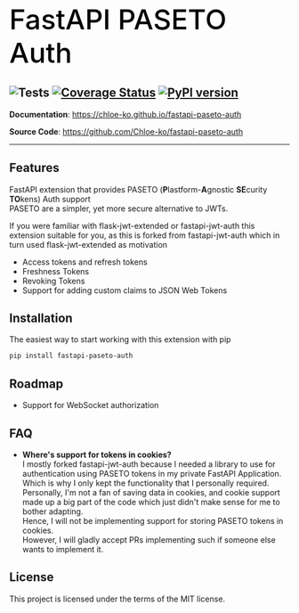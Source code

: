 <h1 align="left" style="margin-bottom: 20px; font-weight: 500; font-size: 50px; color: black;">
  FastAPI PASETO Auth
</h1>

![Tests](https://github.com/Chloe-ko/fastapi-paseto-auth/workflows/Tests/badge.svg)
[![Coverage Status](https://coveralls.io/repos/github/Chloe-ko/fastapi-paseto-auth/badge.svg?branch=master)](https://coveralls.io/github/Chloe-ko/fastapi-paseto-auth?branch=master)
[![PyPI version](https://badge.fury.io/py/fastapi-paseto-auth.svg)](https://badge.fury.io/py/fastapi-paseto-auth)
---

**Documentation**: <a href="https://chloe-ko.github.io/fastapi-paseto-auth" target="_blank">https://chloe-ko.github.io/fastapi-paseto-auth</a>

**Source Code**: <a href="https://github.com/Chloe-ko/fastapi-paseto-auth" target="_blank">https://github.com/Chloe-ko/fastapi-paseto-auth</a>

---

## Features
FastAPI extension that provides PASETO (**P**lastform-**A**gnostic **SE**curity **TO**kens) Auth support\
PASETO are a simpler, yet more secure alternative to JWTs.

If you were familiar with flask-jwt-extended or fastapi-jwt-auth this extension suitable for you, as this is forked from fastapi-jwt-auth which in turn used flask-jwt-extended as motivation

- Access tokens and refresh tokens
- Freshness Tokens
- Revoking Tokens
- Support for adding custom claims to JSON Web Tokens

## Installation
The easiest way to start working with this extension with pip

```bash
pip install fastapi-paseto-auth
```

## Roadmap
- Support for WebSocket authorization

## FAQ
- **Where's support for tokens in cookies?**\
I mostly forked fastapi-jwt-auth because I needed a library to use for authentication using PASETO tokens in my private FastAPI Application. Which is why I only kept the functionality that I personally required.\
Personally, I'm not a fan of saving data in cookies, and cookie support made up a big part of the code which just didn't make sense for me to bother adapting.\
Hence, I will not be implementing support for storing PASETO tokens in cookies.\
However, I will gladly accept PRs implementing such if someone else wants to implement it.

## License
This project is licensed under the terms of the MIT license.
